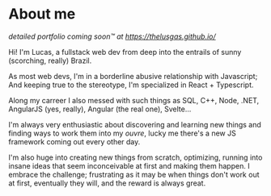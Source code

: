 # About me

_detailed portfolio coming soon™ at https://thelusgas.github.io/_

Hi! I'm Lucas, a fullstack web dev from deep into the entrails of sunny (scorching, really) Brazil.

As most web devs, I'm in a borderline abusive relationship with Javascript;
And keeping true to the stereotype, I'm specialized in React + Typescript.

Along my carreer I also messed with such things as SQL, C++, Node, .NET, AngularJS (yes, really), Angular (the real one), Svelte...

I'm always very enthusiastic about discovering and learning new things and finding ways to work them into my _ouvre_, lucky me there's a new JS framework coming out every other day.

I'm also huge into creating new things from scratch, optimizing, running into insane ideas that seem inconceivable at first and making them happen. I embrace the challenge; frustrating as it may be when things don't work out at first, eventually they will, and the reward is always great.

